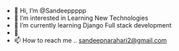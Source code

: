 - 👋 Hi, I’m @Sandeeppppp
- 👀 I’m interested in Learning New Technologies
- 🌱 I’m currently learning Django Full stack development
- 💞️ 
- 📫 How to reach me .. sandeepnarahari2@gmail.com

<!---
Sandeeppppp/Sandeeppppp is a ✨ special ✨ repository because its `README.md` (this file) appears on your GitHub profile.
You can click the Preview link to take a look at your changes.
--->
